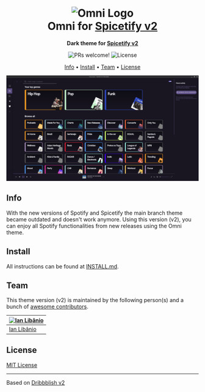 <h1 align="center">
  <br>
  <img src="https://storage.googleapis.com/golden-wind/github/omni/omni.png" alt="Omni Logo" width="100">
  <br>
  Omni for <a href="https://github.com/khanhas/spicetify-cli">Spicetify v2</a>
  <br>
</h1>

<p align="center">
  <strong>Dark theme for <a href="https://github.com/khanhas/spicetify-cli">Spicetify v2</a></strong>
</p>

<p align="center">
  <img src="https://img.shields.io/badge/PRs-welcome-%235FCC6F.svg" alt="PRs welcome!" />

  <img alt="License" src="https://img.shields.io/github/license/ianlibanio/omni-spicetify?color=5FCC6F">
</p>

<p align="center">
  <a href="#info">Info</a> •
  <a href="#install">Install</a> •
  <a href="#team">Team</a> •
  <a href="#license">License</a>
</p>

<p align="center">
  <img alt="Omni screnshoot for Spicetify" src="./screenshot.png">
</p>

## Info

With the new versions of Spotify and Spicetify the main branch theme became outdated and doesn't work anymore. Using this version (v2), you can enjoy all Spotify functionalities from new releases using the Omni theme.

## Install

All instructions can be found at [INSTALL.md](./INSTALL.md).

## Team

This theme version (v2) is maintained by the following person(s) and a bunch of [awesome contributors](https://github.com/ianlibanio/omni-spicetify/graphs/contributors).

| [![Ian Libânio](https://github.com/ianlibanio.png?size=100)](https://github.com/ianlibanio) |
| ------------------------------------------------------------------------------------------- |
| [Ian Libânio](https://github.com/ianlibanio)                                                |

## License

[MIT License](./LICENSE.md)

---

Based on [Dribbblish v2](https://github.com/morpheusthewhite/spicetify-themes/tree/v2/Dribbblish)
